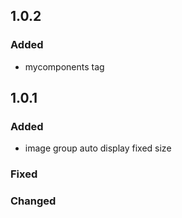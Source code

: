 ## 1.0.2

### Added
- mycomponents tag

## 1.0.1

### Added
- image group auto display fixed size

### Fixed

### Changed